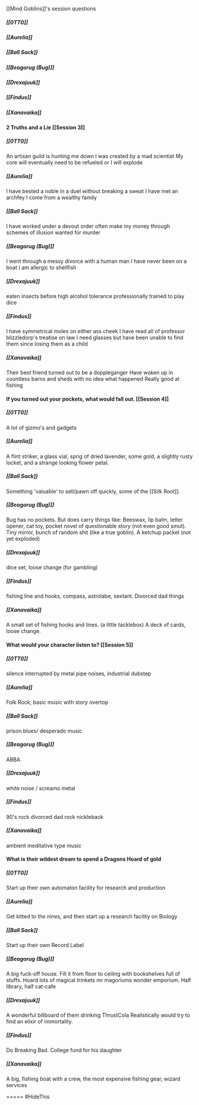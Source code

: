 [[Mind Goblins]]'s session questions
##### [[0TT0]]
##### [[Aurelia]]
##### [[Ball Sack]]
##### [[Beagorug (Bug)]]
##### [[Drexajuuk]]
##### [[Findus]]
##### [[Xanavaika]]
#### 2 Truths and a Lie [[Session 3]]
##### [[0TT0]]
An artisan guild is hunting me down
I was created by a mad scientist
My core will eventually need to be refueled or I will explode
##### [[Aurelia]]
I have bested a noble in a duel without breaking a sweat
I have met an archfey
I come from a wealthy family
##### [[Ball Sack]]
I have worked under a devout order
often make my money through schemes of illusion
wanted for murder
##### [[Beagorug (Bug)]]
I went through a messy divorce with a human man
I have never been on a boat
I am allergic to shellfish
##### [[Drexajuuk]]
eaten insects before
high alcohol tolerance
professionally trained to play dice
##### [[Findus]]
I have symmetrical moles on either ass cheek
I have read all of professor blizzledorp's treatise on law
I need glasses but have been unable to find them since losing them as a child
##### [[Xanavaika]]
Their best friend turned out to be a doppleganger
Have woken up in countless barns and sheds with no idea what happened
Really good at fishing

#### If you turned out your pockets, what would fall out. [[Session 4]]
##### [[0TT0]]
A lot of gizmo's and gadgets
##### [[Aurelia]]
A flint striker, a glass vial, sprig of dried lavender, some gold, a slightly rusty locket, and a strange looking flower petal.
##### [[Ball Sack]]
Something 'valuable' to sell/pawn off quickly, some of the [[Silk Root]]. 
##### [[Beagorug (Bug)]]
Bug has no pockets. But does carry things like: Beeswax, lip balm, letter opener, cat toy, pocket novel of questionable story (not even good smut). Tiny mirror, bunch of random shit (like a true goblin). A ketchup packet (not yet exploded)
##### [[Drexajuuk]]
dice set, loose change (for gambling)
##### [[Findus]]
fishing line and hooks, compass, astrolabe, sextant. Divorced dad things
##### [[Xanavaika]]
A small set of fishing hooks and lines. (a little tacklebox) A deck of cards, loose change.

#### What would your character listen to? [[Session 5]]
##### [[0TT0]]
silence interrupted by metal pipe noises, industrial dubstep
##### [[Aurelia]]
Folk Rock, basic music with story overtop
##### [[Ball Sack]]
prison blues/ desperado music
##### [[Beagorug (Bug)]]
ABBA
##### [[Drexajuuk]]
white noise / screamo metal
##### [[Findus]]
90's rock divorced dad rock nickleback
##### [[Xanavaika]]
ambient meditative type music

#### What is their wildest dream to spend a Dragons Hoard of gold
##### [[0TT0]]
Start up their own automaton facility for research and production
##### [[Aurelia]]
Get kitted to the nines, and then start up a research facility on Biology
##### [[Ball Sack]]
Start up their own Record Label
##### [[Beagorug (Bug)]]
A big fuck-off house. Fill it from floor to ceiling with bookshelves full of stuffs. Hoard lots of magical trinkets mr magoriums wonder emporium. Half library, half cat-cafe
##### [[Drexajuuk]]
A wonderful billboard of them drinking ThrustCola
Realistically would try to find an elixir of immortality.
##### [[Findus]]
Do Breaking Bad. College fund for his daughter
##### [[Xanavaika]]
A big, fishing boat with a crew, the most expensive fishing gear, wizard services


=====
#HideThis 